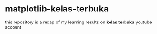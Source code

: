 # matplotlib-kelas-terbuka

this repository is a recap of my learning results on <a href="https://www.youtube.com/playlist?list=PLZS-MHyEIRo5UL5A8YqUO-6hy-aDfQWW-"><b>kelas terbuka</b></a> youtube account